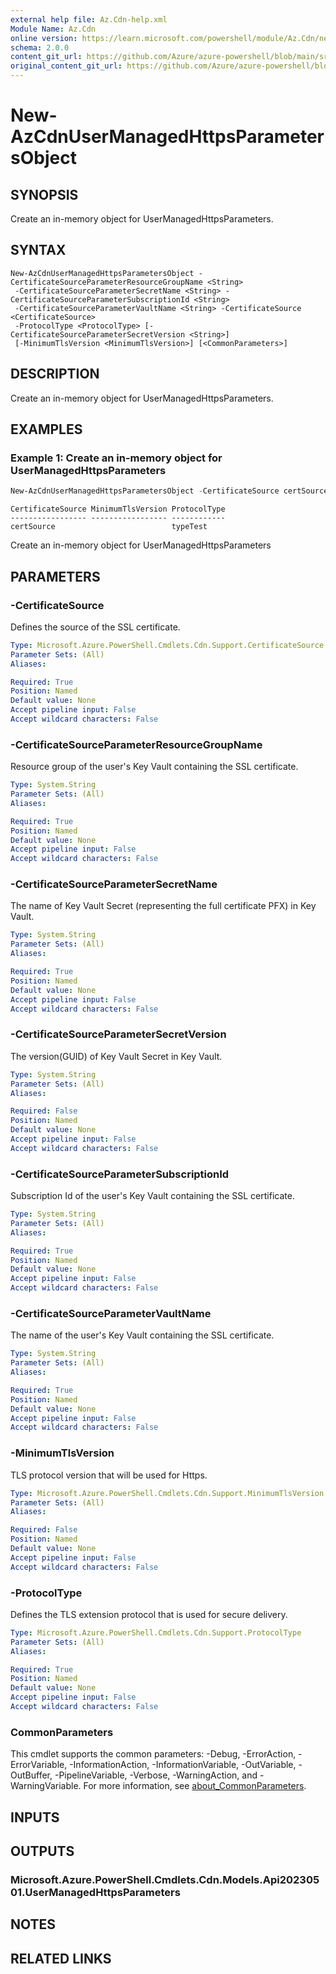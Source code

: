 ```yaml
---
external help file: Az.Cdn-help.xml
Module Name: Az.Cdn
online version: https://learn.microsoft.com/powershell/module/Az.Cdn/new-AzCdnUserManagedHttpsParametersObject
schema: 2.0.0
content_git_url: https://github.com/Azure/azure-powershell/blob/main/src/Cdn/Cdn/help/New-AzCdnUserManagedHttpsParametersObject.md
original_content_git_url: https://github.com/Azure/azure-powershell/blob/main/src/Cdn/Cdn/help/New-AzCdnUserManagedHttpsParametersObject.md
---
```


# New-AzCdnUserManagedHttpsParametersObject

## SYNOPSIS
Create an in-memory object for UserManagedHttpsParameters.

## SYNTAX

```
New-AzCdnUserManagedHttpsParametersObject -CertificateSourceParameterResourceGroupName <String>
 -CertificateSourceParameterSecretName <String> -CertificateSourceParameterSubscriptionId <String>
 -CertificateSourceParameterVaultName <String> -CertificateSource <CertificateSource>
 -ProtocolType <ProtocolType> [-CertificateSourceParameterSecretVersion <String>]
 [-MinimumTlsVersion <MinimumTlsVersion>] [<CommonParameters>]
```

## DESCRIPTION
Create an in-memory object for UserManagedHttpsParameters.

## EXAMPLES

### Example 1: Create an in-memory object for UserManagedHttpsParameters
```powershell
New-AzCdnUserManagedHttpsParametersObject -CertificateSource certSource -CertificateSourceParameterResourceGroupName rgName -CertificateSourceParameterSecretName secretName -CertificateSourceParameterSubscriptionId subId -CertificateSourceParameterVaultName kvName -ProtocolType typeTest
```

```output
CertificateSource MinimumTlsVersion ProtocolType
----------------- ----------------- ------------
certSource                          typeTest
```

Create an in-memory object for UserManagedHttpsParameters

## PARAMETERS

### -CertificateSource
Defines the source of the SSL certificate.

```yaml
Type: Microsoft.Azure.PowerShell.Cmdlets.Cdn.Support.CertificateSource
Parameter Sets: (All)
Aliases:

Required: True
Position: Named
Default value: None
Accept pipeline input: False
Accept wildcard characters: False
```

### -CertificateSourceParameterResourceGroupName
Resource group of the user's Key Vault containing the SSL certificate.

```yaml
Type: System.String
Parameter Sets: (All)
Aliases:

Required: True
Position: Named
Default value: None
Accept pipeline input: False
Accept wildcard characters: False
```

### -CertificateSourceParameterSecretName
The name of Key Vault Secret (representing the full certificate PFX) in Key Vault.

```yaml
Type: System.String
Parameter Sets: (All)
Aliases:

Required: True
Position: Named
Default value: None
Accept pipeline input: False
Accept wildcard characters: False
```

### -CertificateSourceParameterSecretVersion
The version(GUID) of Key Vault Secret in Key Vault.

```yaml
Type: System.String
Parameter Sets: (All)
Aliases:

Required: False
Position: Named
Default value: None
Accept pipeline input: False
Accept wildcard characters: False
```

### -CertificateSourceParameterSubscriptionId
Subscription Id of the user's Key Vault containing the SSL certificate.

```yaml
Type: System.String
Parameter Sets: (All)
Aliases:

Required: True
Position: Named
Default value: None
Accept pipeline input: False
Accept wildcard characters: False
```

### -CertificateSourceParameterVaultName
The name of the user's Key Vault containing the SSL certificate.

```yaml
Type: System.String
Parameter Sets: (All)
Aliases:

Required: True
Position: Named
Default value: None
Accept pipeline input: False
Accept wildcard characters: False
```

### -MinimumTlsVersion
TLS protocol version that will be used for Https.

```yaml
Type: Microsoft.Azure.PowerShell.Cmdlets.Cdn.Support.MinimumTlsVersion
Parameter Sets: (All)
Aliases:

Required: False
Position: Named
Default value: None
Accept pipeline input: False
Accept wildcard characters: False
```

### -ProtocolType
Defines the TLS extension protocol that is used for secure delivery.

```yaml
Type: Microsoft.Azure.PowerShell.Cmdlets.Cdn.Support.ProtocolType
Parameter Sets: (All)
Aliases:

Required: True
Position: Named
Default value: None
Accept pipeline input: False
Accept wildcard characters: False
```

### CommonParameters
This cmdlet supports the common parameters: -Debug, -ErrorAction, -ErrorVariable, -InformationAction, -InformationVariable, -OutVariable, -OutBuffer, -PipelineVariable, -Verbose, -WarningAction, and -WarningVariable. For more information, see [about_CommonParameters](http://go.microsoft.com/fwlink/?LinkID=113216).

## INPUTS

## OUTPUTS

### Microsoft.Azure.PowerShell.Cmdlets.Cdn.Models.Api20230501.UserManagedHttpsParameters

## NOTES

## RELATED LINKS
